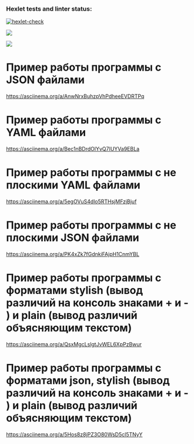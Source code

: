 ### Hexlet tests and linter status:

[![hexlet-check](https://github.com/cool102/java-project-71/actions/workflows/hexlet-check.yml/badge.svg)](https://github.com/cool102/java-project-71/actions/workflows/hexlet-check.yml)

<a href="https://codeclimate.com/github/cool102/java-project-71/maintainability"><img src="https://api.codeclimate.com/v1/badges/9f0fd848f932ede467e4/maintainability" /></a>

<a href="https://codeclimate.com/github/cool102/java-project-71/test_coverage"><img src="https://api.codeclimate.com/v1/badges/9f0fd848f932ede467e4/test_coverage" /></a>


# Пример работы программы c JSON файлами
https://asciinema.org/a/AnwNrxBuhzpVhPdheeEVDRTPq

# Пример работы программы c YAML файлами
https://asciinema.org/a/Bec1nBDrdOlYvQ7IUYVa9EBLa

# Пример работы программы с не плоскими YAML файлами
https://asciinema.org/a/5egOVuS4dlo5RTHsjMFzjBjuf

# Пример работы программы с не плоскими JSON файлами
https://asciinema.org/a/PK4xZk7fGdnkiFAjpH1CnmYBL

# Пример работы программы c форматами stylish (вывод различий на консоль знаками + и - ) и plain (вывод различий объясняющим текстом) 
https://asciinema.org/a/QsxMgcLslgtJvWEL6XpPzBwur

# Пример работы программы c форматами json, stylish (вывод различий на консоль знаками + и - ) и plain (вывод различий объясняющим текстом)
https://asciinema.org/a/5Hos8z8jPZ3O80WsD5cl5TNyY
